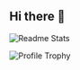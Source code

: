 ## Hi there 👋

<!--
**the-soloist/the-soloist** is a ✨ _special_ ✨ repository because its `README.md` (this file) appears on your GitHub profile.

Here are some ideas to get you started:

- 🔭 I’m currently working on ...
- 🌱 I’m currently learning ...
- 👯 I’m looking to collaborate on ...
- 🤔 I’m looking for help with ...
- 💬 Ask me about ...
- 📫 How to reach me: ...
- 😄 Pronouns: ...
- ⚡ Fun fact: ...
-->


![Readme Stats](https://github-readme-stats.vercel.app/api?username=the-soloist&show_icons=true&count_private=true)

![Profile Trophy](https://github-profile-trophy.vercel.app/?username=the-soloist&column=4&rank=-C,-B&margin-w=8&margin-h=6)